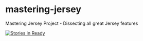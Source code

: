 # mastering-jersey
Mastering Jersey Project - Dissecting all great Jersey features

[![Stories in Ready](https://badge.waffle.io/alexandregama/mastering-jersey.png?label=ready&title=Ready)](http://waffle.io/alexandregama/mastering-jersey)
